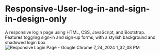 # Responsive-User-log-in-and-sign-in-design-only
A responsive login page using HTML, CSS, JavaScript, and Bootstrap. Features toggling sign-in and sign-up forms, with a stylish background and shadowed login box.
<br/>
![Responsive Login Page - Google Chrome 7_24_2024 1_32_08 PM](https://github.com/user-attachments/assets/b45348a7-d385-4604-af4a-1083775c0824)
